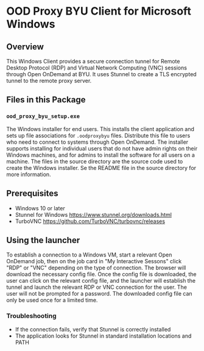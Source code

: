 # OOD Proxy BYU Client for Microsoft Windows

## Overview
This Windows Client provides a secure connection tunnel for Remote Desktop Protocol (RDP) and Virtual Network Computing (VNC) sessions through Open OnDemand at BYU. It uses Stunnel to create a TLS encrypted tunnel to the remote proxy server.

## Files in this Package

### `ood_proxy_byu_setup.exe`
The Windows installer for end users. This installs the client application and sets up file associations for `.oodproxybyu` files. Distribute this file to users who need to connect to systems through Open OnDemand. The installer supports installing for individual users that do not have admin rights on their Windows machines, and for admins to install the software for all users on a machine.  The files in the source directory are the source code used to create the Windows installer.  Se the README file in the source directory for more information.

## Prerequisites
- Windows 10 or later
- Stunnel for Windows https://www.stunnel.org/downloads.html
- TurboVNC https://github.com/TurboVNC/turbovnc/releases

## Using the launcher
To establish a connection to a Windows VM, start a relevant Open OnDemand job, then on the job card in "My Interactive Sessons" click "RDP" or "VNC" depending on the type of connection.  The browser will download the necessary config file.  Once the config file is downloaded, the user can click on the relevant config file, and the launcher will establish the tunnel and launch the relevant RDP or VNC connection for the user.  The user will not be prompted for a password.  The downloaded config file can only be used once for a limited time. 

### Troubleshooting
- If the connection fails, verify that Stunnel is correctly installed
- The application looks for Stunnel in standard installation locations and PATH

